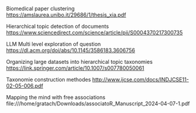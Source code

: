 Biomedical paper clustering 
https://amslaurea.unibo.it/29686/1/thesis_xia.pdf

Hierarchical topic detection of documents
https://www.sciencedirect.com/science/article/pii/S0004370217300735

LLM Multi level exploration of question
https://dl.acm.org/doi/abs/10.1145/3586183.3606756

Organizing large datasets into hierarchical topic taxonomies
https://link.springer.com/article/10.1007/s007780050061

Taxonomie construction methodes
http://www.ijcse.com/docs/INDJCSE11-02-05-006.pdf

Mapping the mind with free associations
file:///home/gratach/Downloads/associatoR_Manuscript_2024-04-07-1.pdf
